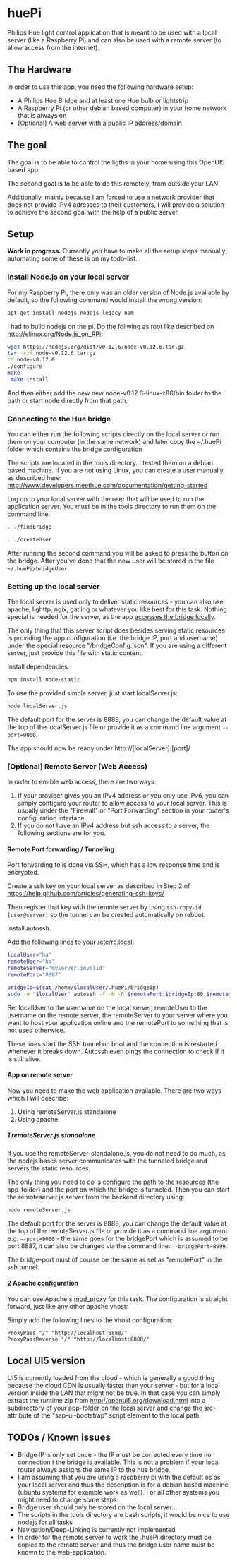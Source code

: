 # huePi
Philips Hue light control application that is meant to be used with a local server (like a Raspberry Pi) and can also be used with a remote server (to allow access from the internet).

## The Hardware

In order to use this app, you need the following hardware setup:

 * A Philips Hue Bridge and at least one Hue bulb or lightstrip
 * A Raspberry Pi (or other debian based computer) in your home network that is always on
 * [Optional] A web server with a public IP address/domain

## The goal

The goal is to be able to control the ligths in your home using this OpenUI5 based app.

The second goal is to be able to do this remotely, from outside your LAN.

Additionally, mainly because I am forced to use a network provider that does not provide IPv4 adresses to their customers, I will provide a solution to achieve the second goal with the help of a public server.


## Setup

**Work in progress.** Currently you have to make all the setup steps manually; automating some of these is on my todo-list...


### Install Node.js on your local server

For my Raspberry Pi, there only was an older version of Node.js available by default, so the following command would install the wrong version:

```sh
apt-get install nodejs nodejs-legacy npm
```

I had to build nodejs on the pi. Do the follwing as root like described on http://elinux.org/Node.js_on_RPi:

```sh
wget https://nodejs.org/dist/v0.12.6/node-v0.12.6.tar.gz
tar -xzf node-v0.12.6.tar.gz
cd node-v0.12.6
./configure
make
 make install
```
And then either add the new new node-v0.12.6-linux-x86/bin folder to the path or start node directly from that path.


### Connecting to the Hue bridge

You can either run the following scripts directly on the local server or run them on your computer (in the same network) and later copy the ~/.huePi folder which contains the bridge configuration

The scripts are located in the tools directory. I tested them on a debian based machine. If you are not using Linux, you can create a user manually as described here: http://www.developers.meethue.com/documentation/getting-started

Log on to your local server with the user that will be used to run the application server.
You must be in the tools directory to run them on the command line:

```sh
. ./findBridge

. ./createUser
```

After running the second command you will be asked to press the button on the bridge. After you've done that the new user will be stored in the file `~/.huePi/bridgeUser`.

### Setting up the local server

The local server is used only to deliver static resources - you can also use apache, lighttp, ngix, gatling or whatever you like best for this task. Nothing special is needed for the server, as the app <a href="https://de.wikipedia.org/wiki/Cross-Origin_Resource_Sharing">accesses the bridge locally</a>.

The only thing that this server script does besides serving static resources is providing the app configuration (i.e. the bridge IP, port and username) under the special resource "/bridgeConfig.json". If you are using a different server, just provide this file with static content.

Install dependencies:

```sh
npm install node-static
```


To use the provided simple server, just start localServer.js:

```sh
node localServer.js
```
The default port for the server is 8888, you can change the default value at the top of the localServer.js file or provide it as a command line argument `--port=9000`.

The app should now be ready under http://[localServer]:[port]/

### [Optional] Remote Server (Web Access)

In order to enable web access, there are two ways:

 1. If your provider gives you an IPv4 address or you only use IPv6, you can simply configure your router to allow access to your local server. This is usually under the "Firewall" or "Port Forwarding" section in your router's configuration interface.
 2. If you do not have an IPv4 address but ssh access to a server, the following sections are for you.

#### Remote Port forwarding / Tunneling

Port forwarding to is done via SSH, which has a low response time and is encrypted.

Create a ssh key on your local server as described in Step 2 of  https://help.github.com/articles/generating-ssh-keys/

Then register that key with the remote server by using `ssh-copy-id [user@server]` so the tunnel can be created automatically on reboot.

Install autossh.

Add the following lines to your /etc/rc.local:
```sh
localUser="ha"
remoteUser="ha"
remoteServer="myserver.invalid"
remotePort="8887"

bridgeIp=$(cat /home/$localUser/.huePi/bridgeIp)
sudo -u "$localUser" autossh -f -N -R $remotePort:$bridgeIp:80 $remoteUser@$remoteServer
```

Set localUser to the username on the local server, remoteUser to the username on the remote server, the remoteServer to your server where you want to host your application online and the remotePort to something that is not used otherwise.

These lines start the SSH tunnel on boot and the connection is restarted whenever it breaks down. Autossh even pings the connection to check if it is still alive.

#### App on remote server

Now you need to make the web application available. There are two ways which I will describe:

 1. Using remoteServer.js standalone
 2. Using apache

##### 1 remoteServer.js standalone

If you use the remoteServer-standalone.js, you do not need to do much, as the nodejs bases server communicates with the tunneled bridge and servers the static resources.

 The only thing you need to do is configure the path to the resources (the app-folder) and the port on which the bridge is tunneled.
 Then you can start the remoteserver.js server from the backend directory using:

```sh
node remoteServer.js
```

The default port for the server is 8888, you can change the default value at the top of the remoteServer.js file or provide it as a command line argument e.g. `--port=9000` - the same goes for the bridgePort which is assumed to be port 8887, it can also be changed via the command line: `--bridgePort=8999`.

The bridge-port must of course be the same as set as "remotePort" in the ssh tunnel.

#### 2 Apache configuration

You can use Apache's <a href="http://httpd.apache.org/docs/current/mod/mod_proxy.html">mod_proxy</a> for this task. The configuration is straight forward, just like any other apache vhost:

Simply add the following lines to the vhost configuration:

```
ProxyPass "/" "http://localhost:8888/"
ProxyPassReverse "/" "http://localhost:8888/"
```

## Local UI5 version

UI5 is currently loaded from the cloud - which is generally a good thing because the cloud CDN is usually faster than your server - but for a local version inside the LAN that might not be true. In that case you can simply extract the runtime zip from http://openui5.org/download.html into a subdirectory of your app-folder on the local server and change the src-attribute of the "sap-ui-bootstrap" script element to the local path.

## TODOs / Known issues

 * Bridge IP is only set once - the IP must be corrected every time no connection t the bridge is available. This is not a problem if your local router always assigns the same IP to the hue bridge.
 * I am assuming that you are using a raspberry pi with the default os as your local server and thus the description is for a debian based machine (ubuntu systems for example work as well). For all other systems you might need to change some steps.
 * Bridge user should only be stored on the local server...
 * The scripts in the tools directory are bash scripts, it would be nice to use nodejs for all tasks
 * Navigation/Deep-Linking is currently not implemented
 * In order for the remote server to work the .huePi directory must be copied to the remote server and thus the bridge user name must be known to the web-application.
